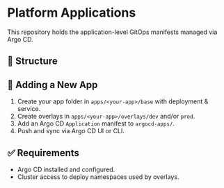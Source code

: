 # Platform Applications

This repository holds the application-level GitOps manifests managed via Argo CD.

## 🔧 Structure


## 🚀 Adding a New App

1. Create your app folder in `apps/<your-app>/base` with deployment & service.
2. Create overlays in `apps/<your-app>/overlays/dev` and/or `prod`.
3. Add an Argo CD `Application` manifest to `argocd-apps/`.
4. Push and sync via Argo CD UI or CLI.

## ✅ Requirements

- Argo CD installed and configured.
- Cluster access to deploy namespaces used by overlays.

